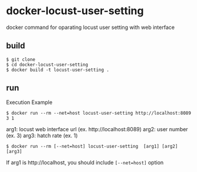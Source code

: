 # docker-locust-user-setting

docker command for oparating locust user setting with web interface

## build

```
$ git clone
$ cd docker-locust-user-setting
$ docker build -t locust-user-setting .
```

## run

Execution Example

```
$ docker run --rm --net=host locust-user-setting http://localhost:8089 3 1
```

arg1: locust web interface url (ex. http://localhost:8089)
arg2: user number (ex. 3)
arg3: hatch rate (ex. 1)

```
$ docker run --rm [--net=host] locust-user-setting  [arg1] [arg2] [arg3]
```

If arg1 is http://localhost, you should include `[--net=host]` option
